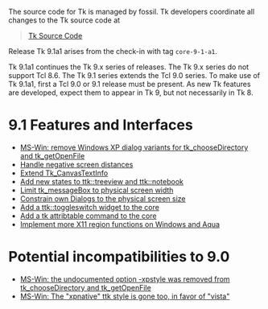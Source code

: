 
The source code for Tk is managed by fossil.  Tk developers coordinate all
changes to the Tk source code at

> [Tk Source Code](https://core.tcl-lang.org/tk/)

Release Tk 9.1a1 arises from the check-in with tag `core-9-1-a1`.

Tk 9.1a1 continues the Tk 9.x series of releases.  The Tk 9.x series
do not support Tcl 8.6.  The Tk 9.1 series extends the Tcl 9.0 series.
To make use of Tk 9.1a1, first a Tcl 9.0 or 9.1 release must be present.
As new Tk features are developed, expect them to appear in Tk 9, but not
necessarily in Tk 8.

# 9.1 Features and Interfaces
 - [MS-Win: remove Windows XP dialog variants for tk_chooseDirectory and tk_getOpenFile](https://core.tcl-lang.org/tk/tktview/441c52)
 - [Handle negative screen distances](https://core.tcl-lang.org/tips/doc/trunk/tip/698.md)
 - [Extend Tk_CanvasTextInfo](https://core.tcl-lang.org/tips/doc/trunk/tip/704.md)
 - [Add new states to ttk::treeview and ttk::notebook](https://core.tcl-lang.org/tips/doc/trunk/tip/719.md)
 - [Limit tk_messageBox to physical screen width](https://core.tcl-lang.org/tk/info/e19f1d891)
 - [Constrain own Dialogs to the physical screen size](https://core.tcl-lang.org/tk/info/7c28f835)
 - [Add a ttk::toggleswitch widget to the core](https://core.tcl-lang.org/tips/doc/trunk/tip/727.md)
 - [Add a tk attribtable command to the core](https://core.tcl-lang.org/tips/doc/trunk/tip/729.md)
 - [Implement more X11 region functions on Windows and Aqua](https://core.tcl-lang.org/tk/info/50fdbc36ad)
 
# Potential incompatibilities to 9.0
 - [MS-Win: the undocumented option -xpstyle was removed from tk_chooseDirectory and tk_getOpenFile](https://core.tcl-lang.org/tk/tktview/441c52)
 - [MS-Win: The "xpnative" ttk style is gone too, in favor of "vista"](https://core.tcl-lang.org/tk/tktview/441c52)
 